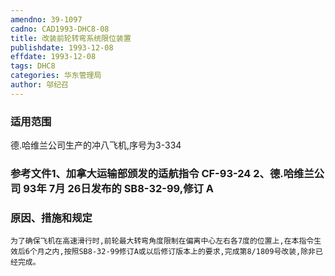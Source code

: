 ```yaml
---
amendno: 39-1097
cadno: CAD1993-DHC8-08
title: 改装前轮转弯系统限位装置
publishdate: 1993-12-08
effdate: 1993-12-08
tags: DHC8
categories: 华东管理局
author: 邬纪召
---
```


### 适用范围 
德.哈维兰公司生产的冲八飞机,序号为3-334

<!--more-->
### 参考文件1、加拿大运输部颁发的适航指令 CF-93-24 2、德.哈维兰公司 93年 7月 26日发布的 SB8-32-99,修订 A 

### 原因、措施和规定 
    为了确保飞机在高速滑行时,前轮最大转弯角度限制在偏离中心左右各7度的位置上,在本指令生效后6个月之内,按照SB8-32-99修订A或以后修订版本上的要求,完成第8/1809号改装,除非已经完成。
